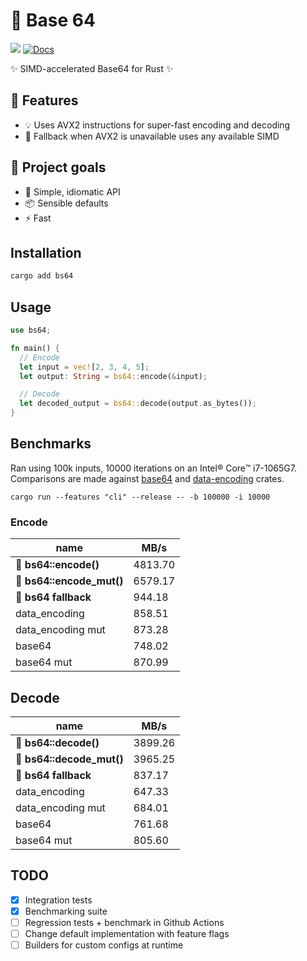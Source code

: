 # 🚀 Base 64 

[![](https://img.shields.io/crates/v/bs64.svg)](https://crates.io/crates/bs64) [![Docs](https://docs.rs/bs64/badge.svg)](https://docs.rs/bs64)

✨ SIMD-accelerated Base64 for Rust ✨

## 🌟 Features
- 💡 Uses AVX2 instructions for super-fast encoding and decoding
- 🔄 Fallback when AVX2 is unavailable uses any available SIMD

## 🎯 Project goals
- 🔧 Simple, idiomatic API
- 📦 Sensible defaults
- ⚡ Fast

## Installation

```bash
cargo add bs64
```

## Usage

```rust
use bs64;

fn main() {
  // Encode
  let input = vec![2, 3, 4, 5];
  let output: String = bs64::encode(&input);

  // Decode
  let decoded_output = bs64::decode(output.as_bytes());
}
```

## Benchmarks

Ran using 100k inputs, 10000 iterations on an Intel® Core™ i7-1065G7. Comparisons are made against [base64](https://crates.io/crates/base64) and [data-encoding](https://crates.io/crates/data-encoding) crates.
```
cargo run --features "cli" --release -- -b 100000 -i 10000
```

### Encode

| name                  | MB/s
|----------------------|--------
|🚀 **bs64::encode()**    | 4813.70        
|🚀 **bs64::encode_mut()**| 6579.17        
|🚀 **bs64 fallback**         | 944.18         
|data_encoding         | 858.51         
|data_encoding mut     | 873.28         
|base64                | 748.02         
|base64 mut            | 870.99 

## Decode

| name                   | MB/s          |
|------------------------|---------------|
| 🚀 **bs64::decode()**     | 3899.26       |
| 🚀 **bs64::decode_mut()** | 3965.25       |
| 🚀 **bs64 fallback**          | 837.17        |
| data_encoding          | 647.33        |
| data_encoding mut      | 684.01        |
| base64                 | 761.68        |
| base64 mut             | 805.60        |


## TODO

- [x] Integration tests
- [x] Benchmarking suite
- [ ] Regression tests + benchmark in Github Actions
- [ ] Change default implementation with feature flags
- [ ] Builders for custom configs at runtime
